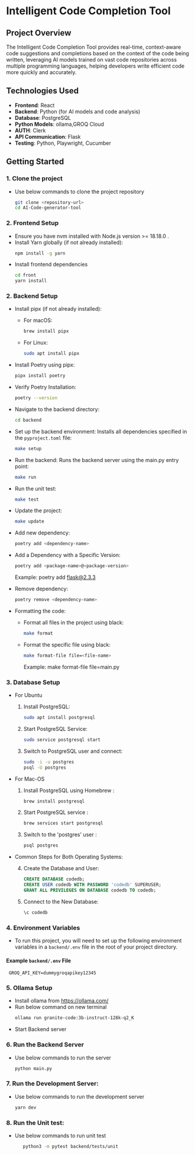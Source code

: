 # Intelligent Code Completion Tool

## Project Overview

The Intelligent Code Completion Tool provides real-time, context-aware code suggestions and completions based on the context of the code being written, leveraging AI models trained on vast code repositories across multiple programming languages, helping developers write efficient code more quickly and accurately.

## Technologies Used

- **Frontend**: React
- **Backend**: Python (for AI models and code analysis)
- **Database**: PostgreSQL
- **Python Models**: ollama,GROQ Cloud
- **AUTH**: Clerk
- **API Communication**: Flask
- **Testing**: Python, Playwright, Cucumber

## Getting Started

### 1. Clone the project
   - Use below commands to clone the project repository
      ```bash
      git clone <repository-url>
      cd AI-Code-generator-tool
      ```

### 2. Frontend Setup
   - Ensure you have nvm installed with Node.js version >= 18.18.0 .
   - Install Yarn globally (if not already installed):
      ```bash
      npm install -g yarn
      ```
   - Install frontend dependencies
      ```bash
      cd front
      yarn install
      ```

### 2. Backend Setup

   - Install pipx (if not already installed):
      - For macOS:
         ```bash
         brew install pipx
         ```
      - For Linux:
         ```bash
         sudo apt install pipx
         ```
   - Install Poetry using pipx:
      ```bash
      pipx install poetry
      ```
   - Verify Poetry Installation:
      ```bash
      poetry --version
      ```
   -  Navigate to the backend directory:
      ```bash
      cd backend
      ```
   - Set up the backend environment:
      Installs all dependencies specified in the `pyproject.toml` file:
      ```bash
      make setup
      ```
   - Run the backend:
      Runs the backend server using the main.py entry point:
      ```bash
      make run
      ```
   - Run the unit test:
      ```bash
      make test
      ```
   - Update the project:
      ```bash
      make update
      ```
   - Add new dependency:
      ```bash
      poetry add <dependency-name>
      ```
   - Add a Dependency with a Specific Version:
      ```bash
      poetry add <package-name>@<package-version>
      ```
      Example: poetry add flask@2.3.3

   - Remove dependency:
      ```bash
      poetry remove <dependency-name>
      ```
   - Formatting the code:

      - Format all files in the project using black:
         ```bash
         make format
         ```
      - Format the specific file using black:
         ```bash
         make format-file file=<file-name>
         ```
         Example: make format-file file=main.py

### 3. Database Setup
   - For Ubuntu
      1. Install PostgreSQL:
         ```bash
         sudo apt install postgresql
         ```
      2. Start PostgreSQL Service:
         ```bash
         sudo service postgresql start
         ```
      3. Switch to PostgreSQL user and connect:
         ```bash
         sudo -i -u postgres
         psql -U postgres
         ```

   - For Mac-OS
      1. Install PostgreSQL using Homebrew :
         ```bash
         brew install postgresql
         ```

      2. Start PostgreSQL service :
         ``` bash
         brew services start postgresql
         ```

      3. Switch to the 'postgres' user :
         ```bash
         psql postgres
         ```

   - Common Steps for Both Operating Systems:

      4. Create the Database and User:
         ```sql
         CREATE DATABASE codedb;
         CREATE USER codedb WITH PASSWORD 'codedb' SUPERUSER;
         GRANT ALL PRIVILEGES ON DATABASE codedb TO codedb;
         ```

      5. Connect to the New Database:
         ```bash
         \c codedb
         ```

### 4. Environment Variables
   - To run this project, you will need to set up the following environment variables in a `backend/.env` file in the root of your project directory.
   #### Example `backend/.env` File
   ```
    GROQ_API_KEY=dummygroqapikey12345
   ```
### 5. Ollama Setup
   - Install ollama from https://ollama.com/
   - Run below command on new terminal
      ```bash
      ollama run granite-code:3b-instruct-128k-q2_K
      ```
   - Start Backend server

### 6. Run the Backend Server
   - Use below commands to run the server
      ```bash
      python main.py
      ```

### 7. Run the Development Server:
   - Use below commands to run the development server
      ```bash
      yarn dev

### 8. Run the Unit test:
   - Use below commands to run unit test
      ```bash
         python3 -m pytest backend/tests/unit
      ```
